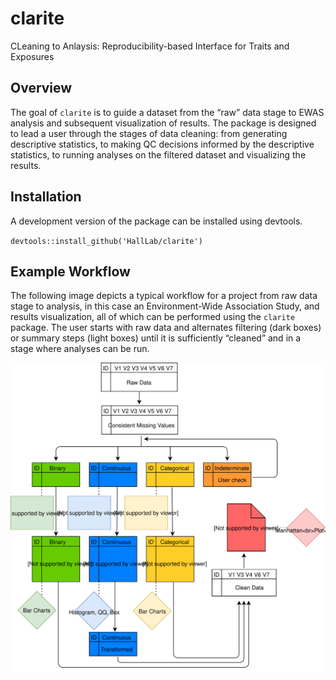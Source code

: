 # clarite
CLeaning to Anlaysis: Reproducibility-based Interface for Traits and Exposures

## Overview

The goal of `clarite` is to guide a dataset from the “raw” data stage to EWAS analysis and 
subsequent visualization of results. The package is designed to lead a user through the 
stages of data cleaning: from generating descriptive statistics, to making QC decisions 
informed by the descriptive statistics, to running analyses on the filtered dataset and 
visualizing the results.

## Installation

A development version of the package can be installed using devtools.

`devtools::install_github('HallLab/clarite')`

## Example Workflow

The following image depicts a typical workflow for a project from raw data stage to analysis, in this case an
Environment-Wide Association Study, and results visualization, all of which can be performed using the `clarite`
package. The user starts with raw data and alternates filtering (dark boxes) or summary steps (light boxes) until it is sufficiently “cleaned” and in a stage where analyses can be run.

![Image](https://github.com/RitchieLab/utility/blob/master/personal/ana/images/clariteworkflow.svg)
